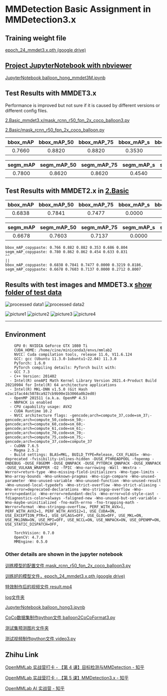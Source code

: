 # MMDetection Basic Assignment in MMDetection3.x

## Training weight file
[epoch_24_mmdet3.x.pth (google drive)](https://drive.google.com/file/d/13PvmX7THJF2JA3iad3q0AJma0uYgCzqJ/view?usp=sharing)

## [Project JupyterNotebook with nbviewer](https://github.com/chg0901/openmmlab-hong/blob/main/2.Basic_mmdet3.x/balloon_hong_mmdet3M.ipynb)
[JupyterNotebook balloon_hong_mmdet3M.ipynb](https://github.com/chg0901/openmmlab-hong/blob/main/2.Basic_mmdet3.x/balloon_hong_mmdet3M.ipynb)

## Test Results with MMDET3.x

Performance is improved but not sure if it is caused by different versions or different config files.

[2.Basic_mmdet3.x/mask_rcnn_r50_fpn_2x_coco_balloon3.py](https://github.com/chg0901/openmmlab-hong/blob/main/2.Basic_mmdet3.x/mask_rcnn_r50_fpn_2x_coco_balloon3.py)

[2.Basic/mask_rcnn_r50_fpn_2x_coco_balloon.py](https://github.com/chg0901/openmmlab-hong/blob/main/2.Basic/mask_rcnn_r50_fpn_2x_coco_balloon.py)


|   bbox_mAP  | bbox_mAP_50 | bbox_mAP_75 |  bbox_mAP_s |  bbox_mAP_m |  bbox_mAP_l |
| :---------: | :---------: | :---------: | :---------: | :---------: | :---------: |
|    0.7660   |   0.8820    |    0.8820   |    0.3530   |    0.6860   |    0.8040   |
    
|  segm_mAP   | segm_mAP_50 | segm_mAP_75 |  segm_mAP_s |  segm_mAP_m |  segm_mAP_l |
| :---------: | :---------: | :---------: | :---------: | :---------: | :---------: |
|    0.7800   |   0.8620    |    0.8620   |    0.4540   |    0.6330   |    0.8310   |


## Test Results with MMDET2.x in [2.Basic](https://github.com/chg0901/openmmlab-hong/tree/main/2.Basic)

|   bbox_mAP  | bbox_mAP_50 | bbox_mAP_75 |  bbox_mAP_s |  bbox_mAP_m |  bbox_mAP_l |
| :---------: | :---------: | :---------: | :---------: | :---------: | :---------: |
|    0.6838   |   0.7841    |    0.7477   |    0.0000   |    0.3219   |    0.8186   |
    
|  segm_mAP   | segm_mAP_50 | segm_mAP_75 |  segm_mAP_s |  segm_mAP_m |  segm_mAP_l |
| :---------: | :---------: | :---------: | :---------: | :---------: | :---------: |
|   0.6678    |   0.7603    |    0.7137   |    0.0000   |    0.2712   |    0.8007   |
    
    
```
bbox_mAP_copypaste: 0.766 0.882 0.882 0.353 0.686 0.804
segm_mAP_copypaste: 0.780 0.862 0.862 0.454 0.633 0.831
^^
||
bbox_mAP_copypaste: 0.6838 0.7841 0.7477 0.0000 0.3219 0.8186, 
segm_mAP_copypaste: 0.6678 0.7603 0.7137 0.0000 0.2712 0.8007

```



## Results with test images and MMDET3.x [show folder of test data](https://github.com/chg0901/openmmlab-hong/tree/main/2.Basic_mmdet3.x/work_dirs/mask_rcnn_r50_fpn_2x_coco_balloon3/20230212_184933/show)
![processed data1 ](https://github.com/chg0901/openmmlab-hong/blob/main/2.Basic_mmdet3.x/%E6%88%AA%E5%9B%BE%202023-02-12%2018-45-53.png)
![processed data2 ](https://github.com/chg0901/openmmlab-hong/blob/main/2.Basic_mmdet3.x/%E6%88%AA%E5%9B%BE%202023-02-12%2018-45-53.png)


![picture1](https://github.com/chg0901/openmmlab-hong/blob/main/2.Basic_mmdet3.x/work_dirs/mask_rcnn_r50_fpn_2x_coco_balloon3/20230212_184933/show/16335852991_f55de7958d_k.jpg)
![picture2](https://github.com/chg0901/openmmlab-hong/blob/main/2.Basic_mmdet3.x/work_dirs/mask_rcnn_r50_fpn_2x_coco_balloon3/20230212_184933/show/24631331976_defa3bb61f_k.jpg)
![picture3](https://github.com/chg0901/openmmlab-hong/blob/main/2.Basic_mmdet3.x/work_dirs/mask_rcnn_r50_fpn_2x_coco_balloon3/20230212_184933/show/3825919971_93fb1ec581_b.jpg)
![picture4](https://github.com/chg0901/openmmlab-hong/blob/main/2.Basic_mmdet3.x/work_dirs/mask_rcnn_r50_fpn_2x_coco_balloon3/20230212_184933/show/410488422_5f8991f26e_b.jpg)


------------------------------------------
## Environment
```
    GPU 0: NVIDIA GeForce GTX 1080 Ti
    CUDA_HOME: /home/cine/miniconda3/envs/mmlab2
    NVCC: Cuda compilation tools, release 11.6, V11.6.124
    GCC: gcc (Ubuntu 11.3.0-1ubuntu1~22.04) 11.3.0
    PyTorch: 1.6.0
    PyTorch compiling details: PyTorch built with:
  - GCC 7.3
  - C++ Version: 201402
  - Intel(R) oneAPI Math Kernel Library Version 2021.4-Product Build 20210904 for Intel(R) 64 architecture applications
  - Intel(R) MKL-DNN v1.5.0 (Git Hash e2ac1fac44c5078ca927cb9b90e1b3066a0b2ed0)
  - OpenMP 201511 (a.k.a. OpenMP 4.5)
  - NNPACK is enabled
  - CPU capability usage: AVX2
  - CUDA Runtime 10.2
  - NVCC architecture flags: -gencode;arch=compute_37,code=sm_37;-gencode;arch=compute_50,code=sm_50;-gencode;arch=compute_60,code=sm_60;-gencode;arch=compute_61,code=sm_61;-gencode;arch=compute_70,code=sm_70;-gencode;arch=compute_75,code=sm_75;-gencode;arch=compute_37,code=compute_37
  - CuDNN 7.6.5
  - Magma 2.5.2
  - Build settings: BLAS=MKL, BUILD_TYPE=Release, CXX_FLAGS= -Wno-deprecated -fvisibility-inlines-hidden -DUSE_PTHREADPOOL -fopenmp -DNDEBUG -DUSE_FBGEMM -DUSE_QNNPACK -DUSE_PYTORCH_QNNPACK -DUSE_XNNPACK -DUSE_VULKAN_WRAPPER -O2 -fPIC -Wno-narrowing -Wall -Wextra -Werror=return-type -Wno-missing-field-initializers -Wno-type-limits -Wno-array-bounds -Wno-unknown-pragmas -Wno-sign-compare -Wno-unused-parameter -Wno-unused-variable -Wno-unused-function -Wno-unused-result -Wno-unused-local-typedefs -Wno-strict-overflow -Wno-strict-aliasing -Wno-error=deprecated-declarations -Wno-stringop-overflow -Wno-error=pedantic -Wno-error=redundant-decls -Wno-error=old-style-cast -fdiagnostics-color=always -faligned-new -Wno-unused-but-set-variable -Wno-maybe-uninitialized -fno-math-errno -fno-trapping-math -Werror=format -Wno-stringop-overflow, PERF_WITH_AVX=1, PERF_WITH_AVX2=1, PERF_WITH_AVX512=1, USE_CUDA=ON, USE_EXCEPTION_PTR=1, USE_GFLAGS=OFF, USE_GLOG=OFF, USE_MKL=ON, USE_MKLDNN=ON, USE_MPI=OFF, USE_NCCL=ON, USE_NNPACK=ON, USE_OPENMP=ON, USE_STATIC_DISPATCH=OFF, 

    TorchVision: 0.7.0
    OpenCV: 4.7.0
    MMEngine: 0.5.0
```


### Other details are shown in the jupyter notebook

[训练模型的配置文件 mask_rcnn_r50_fpn_2x_coco_balloon3.py ](https://github.com/chg0901/openmmlab-hong/blob/main/2.Basic_mmdet3.x/mask_rcnn_r50_fpn_2x_coco_balloon3.py)

[训练好的模型文件，epoch_24_mmdet3.x.pth (google drive)](https://drive.google.com/file/d/13PvmX7THJF2JA3iad3q0AJma0uYgCzqJ/view?usp=sharing)

[特效制作后的视频文件  result.mp4](https://github.com/chg0901/openmmlab-hong/blob/main/2.Basic_mmdet3.x/result.mp4)

[log文件夹](https://github.com/chg0901/openmmlab-hong/tree/main/2.Basic_mmdet3.x/work_dirs/mask_rcnn_r50_fpn_2x_coco_balloon3)

[JupyterNotebook balloon_hong3.ipynb](https://github.com/chg0901/openmmlab-hong/blob/main/2.Basic_mmdet3.x/balloon_hong_mmdet3M.ipynb)

[CoCo数据集制作python文件 balloon2CoCoFormat3.py](https://github.com/chg0901/openmmlab-hong/blob/main/2.Basic_mmdet3.x/balloon2CoCoFormat3.py)

[测试集预测图片文件夹](https://github.com/chg0901/openmmlab-hong/tree/main/2.Basic_mmdet3.x/work_dirs/mask_rcnn_r50_fpn_2x_coco_balloon3/20230212_184933/show)

[测试视频制作python文件 video3.py](https://github.com/chg0901/openmmlab-hong/blob/main/2.Basic_mmdet3.x/video3.py)


## Zhihu Link


[OpenMMLab 实战营打卡 - 【第 4 课】目标检测与MMDetection - 知乎](https://zhuanlan.zhihu.com/p/603989451)

[OpenMMLab 实战营打卡 - 【第 5 课】MMDetection3.x - 知乎](https://zhuanlan.zhihu.com/p/604488260?)

[OpenMMLab AI 实战营 - 知乎](https://www.zhihu.com/column/c_1605019904180232192)





